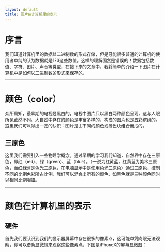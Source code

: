 ```yaml
---
layout: default
title: 图片在计算机里的表示
---
```


# 序言
我们知道计算机里的数据以二进制数的形式存储，但是可能很多普通的计算机的使用者单纯的认为数据就是123这些数值。这样的理解固然是错误的！数据包括数值、字符、图片、声音等类型，在接下来的文章中，我将简单的介绍一下图片在计算机中是如何以二进制数的形式来保存的。

---

# 颜色（color）
众所周知，最早期的电视是黑白的，电视中图片只以黑白两种颜色呈现，这与人眼所见截然不同。大自然中存在的颜色是丰富多样的，构成的图片也是五彩缤纷的。这里我们可以得出一定的认识：图片是由不同的颜色或者色块组合而成的。
## 三原色
这里我们需要引入一些物理学概念。通过早期的学习我们知道，自然界中存在三原色，即红（red）、绿（green）、蓝（blue）。（一说为红黄蓝，红黄蓝为美术三原色，而红绿蓝是色光三原色，在电脑显示中是使用色光三原色）通过三原色，控制不同的比例色彩所占比例，我们可以混合出所有的颜色，如黑色就是三种颜色同时以相同比例相加。  

---

# 颜色在计算机里的表示
## 硬件
首先我们要认识到我们的显示器屏幕中存在很多的像素点，这可能单凭肉眼无法观察，你可以借助显微镜来观察这些像素点。下图是iPhoneX的屏幕显微图：
![]()


